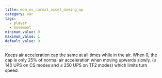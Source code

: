 ```yaml
---
title: mom_mv_normal_accel_moving_up
category: var
tags:
  - player
  - movement
minimum_value: 0
maximum_value: 1
default_value: 0
---
```


Keeps air acceleration cap the same at all times while in the air. When 0, the cap is only 25% of normal air acceleration when moving upwards slowly, (≤ 140 UPS on CS modes and ≤ 250 UPS on TF2 modes) which limits turn speed.
